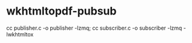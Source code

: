 wkhtmltopdf-pubsub
==================
cc publisher.c -o publisher -lzmq; cc subscriber.c -o subscriber -lzmq -lwkhtmltox
